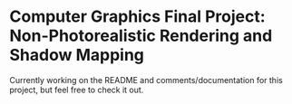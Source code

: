 # Computer Graphics Final Project: Non-Photorealistic Rendering and Shadow Mapping
Currently working on the README and comments/documentation for this project, but feel free to check it out.
